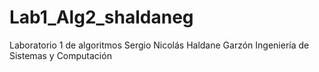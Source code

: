 # Lab1_Alg2_shaldaneg

Laboratorio 1 de algoritmos 
Sergio Nicolás Haldane Garzón
Ingeniería de Sistemas y Computación
